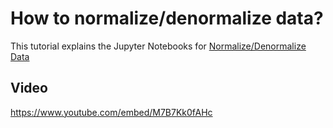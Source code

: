 # How to normalize/denormalize data?

This tutorial explains the Jupyter Notebooks for [Normalize/Denormalize Data](https://openenergy-platform.org/tutorials/44ee3b73-ae97-42d7-90cf-e4b31d5c319f/)

## Video

<https://www.youtube.com/embed/M7B7Kk0fAHc>
